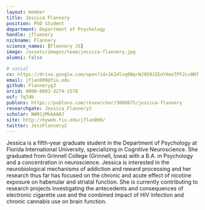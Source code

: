 ```yaml
---
layout: member
title: Jessica Flannery
position: PhD Student
department: Department of Psychology
handle: jflannery
nickname: Flannery
science_names: [Flannery JS]
image: /assets/images/team/jessica-flannery.jpg
alumni: false

# social
cv: https://drive.google.com/open?id=1K2dlxq0NqrNJ959JIEoYXmxTPF2cv8N7
email: jflan008@fiu.edu
github: Flanneryg3
orcid: 0000-0003-3274-1578
osf: fq7db
publons: https://publons.com/researcher/3068075/jessica-flannery
researchgate: Jessica_Flannery2
scholar: NWN1jMkAAAAJ
site: http://myweb.fiu.edu/jflan008/
twitter: JessFlannery2
---
```


Jessica is a fifth-year graduate student in the Department of Psychology at Florida International University, specializing in Cognitive Neuroscience. She graduated from Grinnell College (Grinnell, Iowa) with a B.A. in Psychology and a concentration in neuroscience. Jessica is interested in the neurobiological mechanisms of addiction and reward processing and her research thus far has focused on the chronic and acute effect of nicotine exposure on habenular and striatal function. She is currently contributing to research projects investigating the antecedents and consequences of electronic cigarette use and the combined impact of HIV infection and chronic cannabis use on brain function.
